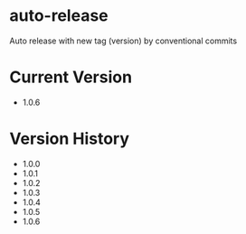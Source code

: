 # auto-release
Auto release with new tag (version) by conventional commits

# Current Version
- 1.0.6

# Version History
- 1.0.0
- 1.0.1
- 1.0.2
- 1.0.3
- 1.0.4
- 1.0.5
- 1.0.6
